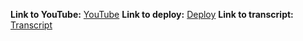 **Link to YouTube:** [YouTube](https://youtu.be/xOWRAQiNXJA)
**Link to deploy:** [Deploy](https://bogdan-vs-presentation.netlify.app/)
**Link to transcript:** [Transcript](https://docs.google.com/document/d/1h3hRhbxh5LHFgYjH5o3SsBNqM3FMAqLJ19Gf1kqvhow/edit)